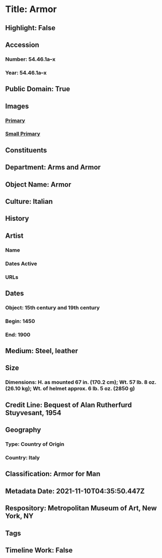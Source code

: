 # Title: Armor
## Highlight: False
## Accession
### Number: 54.46.1a–x
### Year: 54.46.1a–x
## Public Domain: True
## Images
### [Primary](https://images.metmuseum.org/CRDImages/aa/original/170544.jpg)
### [Small Primary](https://images.metmuseum.org/CRDImages/aa/web-large/170544.jpg)
## Constituents
## Department: Arms and Armor
## Object Name: Armor
## Culture: Italian
## History
## Artist
### Name
### Dates Active
### URLs
## Dates
### Object: 15th century and 19th century
### Begin: 1450
### End: 1900
## Medium: Steel, leather
## Size
### Dimensions: H. as mounted 67 in. (170.2 cm); Wt. 57 lb. 8 oz. (26.10 kg); Wt. of helmet approx. 6 lb. 5 oz. (2850 g)
## Credit Line: Bequest of Alan Rutherfurd Stuyvesant, 1954
## Geography
### Type: Country of Origin
### Country: Italy
## Classification: Armor for Man
## Metadata Date: 2021-11-10T04:35:50.447Z
## Respository: Metropolitan Museum of Art, New York, NY
## Tags
## Timeline Work: False